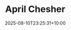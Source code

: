---
title: "April Chesher"
date: 2025-08-10T23:25:31+10:00
draft: false
photo: "/images/april.png"
position: "General Representative"
role_types:
  - "General Representative"
---